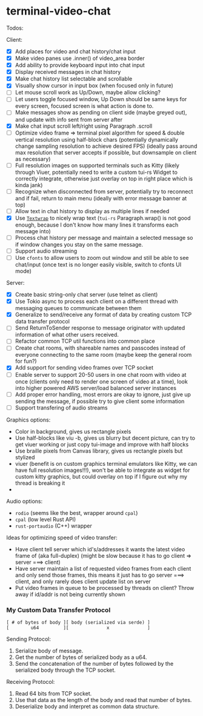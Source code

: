 # terminal-video-chat

Todos:

Client:
- [x] Add places for video and chat history/chat input
- [x] Make video panes use .inner() of video_area border
- [x] Add ability to provide keyboard input into chat input
- [x] Display received messages in chat history
- [x] Make chat history list selectable and scrollable
- [x] Visually show cursor in input box (when focused only in future)
- [ ] Let mouse scroll work as Up/Down, maybe allow clicking?
- [ ] Let users toggle focused window, Up Down should be same keys for every screen, focused screen is what action is done to.
- [ ] Make messages show as pending on client side (maybe greyed out), and update with info sent from server after
- [x] Make chat input scroll left/right using Paragraph .scroll
- [ ] Optimize video frame => terminal pixel algorithm for speed & double vertical resolution using half-block chars (potentially dynamically change sampling resolution to achieve desired FPS) (ideally pass around max resolution that server accepts if possible, but downsample on client as necessary)
- [ ] Full resolution images on supported terminals such as Kitty (likely through Viuer, potentially need to write a custom tui-rs Widget to correctly integrate, otherwise just overlay on top in right place which is kinda jank)
- [ ] Recognize when disconnected from server, potentially try to reconnect and if fail, return to main menu (ideally with error message banner at top)
- [ ] Allow text in chat history to display as multiple lines if needed
- [x] Use [`Textwrap`](https://github.com/mgeisler/textwrap) to nicely wrap text (`tui-rs` Paragraph.wrap() is not good enough, because I don't know how many lines it transforms each message into)
- [ ] Process chat history per message and maintain a selected message so if window changes you stay on the same message.
- [ ] Support audio streaming
- [ ] Use `cfonts` to allow users to zoom out window and still be able to see chat/input (once text is no longer easily visible, switch to cfonts UI mode)

Server:
- [x] Create basic string-only chat server (use telnet as client)
- [x] Use Tokio async to process each client on a different thread with messaging queues to communicate between them
- [x] Generalize to send/receive any format of data by creating custom TCP data transfer protocol
- [ ] Send ReturnToSender response to message originator with updated information of what other users received.
- [ ] Refactor common TCP util functions into common place
- [ ] Create chat rooms, with shareable names and passcodes instead of everyone connecting to the same room (maybe keep the general room for fun?)
- [x] Add support for sending video frames over TCP socket
- [ ] Enable server to support 20-50 users in one chat room with video at once (clients only need to render one screen of video at a time), look into higher powered AWS server/load balanced server instances
- [ ] Add proper error handling, most errors are okay to ignore, just give up sending the message, if possible try to give client some information
- [ ] Support transfering of audio streams

Graphics options:
- Color in background, gives us rectangle pixels
- Use half-blocks like viu -b, gives us blurry but decent picture, can try to get viuer working or just copy tui-image and improve with half blocks
- Use braille pixels from Canvas library, gives us rectangle pixels but stylized
- viuer (benefit is on custom graphics terminal emulators like Kitty, we can have full resolution images!!!), won't be able to integrate as widget for custom kitty graphics, but could overlay on top if I figure out why my thread is breaking it
- 

Audio options:
- `rodio` (seems like the best, wrapper around `cpal`)
- `cpal` (low level Rust API)
- `rust-portaudio` (C++) wrapper

Ideas for optimizing speed of video transfer:
- Have client tell server which id's/addresses it wants the latest video frame of (aka full-duplex) (might be slow because it has to go client => server ===> client)
- Have server maintain a list of requested video frames from each client and only send those frames, this means it just has to go server ===> client, and only rarely does client update list on server
- Put video frames in queue to be processed by threads on client? Throw away if id/addr is not being currently shown


### My Custom Data Transfer Protocol
```
[ # of bytes of body ][ body (serialized via serde) ]
[        u64         ][              x              ]
```

Sending Protocol:
1. Serialize body of message.
2. Get the number of bytes of serialized body as a u64.
3. Send the concatenation of the number of bytes followed by the serialized body through the TCP socket.

Receiving Protocol:
1. Read 64 bits from TCP socket.
2. Use that data as the length of the body and read that number of bytes.
3. Deserialize body and interpret as common data structure.
